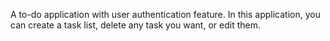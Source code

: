 A to-do application with user authentication feature. In this application, you can create a task list, delete any task you want, or edit them.
